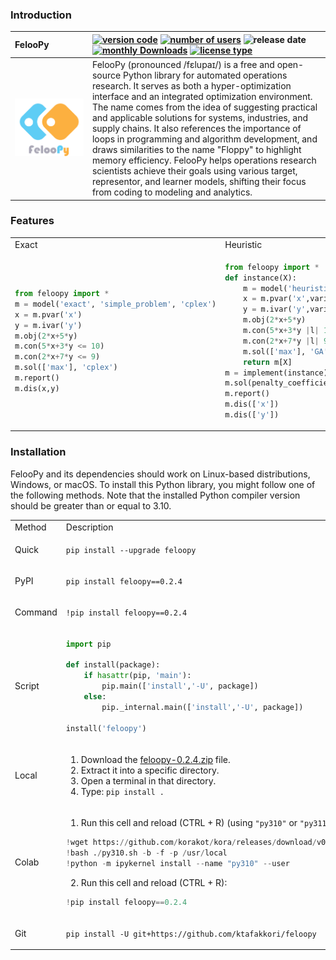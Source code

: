 ### **Introduction**

| FelooPy                                            | [![version code](https://img.shields.io/badge/version-0.2.4-darkgreen.svg)](https://github.com/ktafakkori/feloopy/releases) [![number of users](https://static.pepy.tech/personalized-badge/feloopy?period=total&units=international_system&left_color=grey&right_color=darkgreen&left_text=users)](https://pepy.tech/project/feloopy) ![release date](https://img.shields.io/github/release-date/ktafakkori/feloopy?color=blue) [![monthly Downloads](https://static.pepy.tech/personalized-badge/feloopy?period=month&units=international_system&left_color=grey&right_color=blue&left_text=monthly%20downloads%20)](https://pepy.tech/project/feloopy) [![license type](https://img.shields.io/badge/license-MIT-darkred.svg)](https://opensource.org/licenses/MIT) |
| :------------------------------------------------- | :--------------------------------------------------------------------------------------------------------------------------------------------------------------------------------------------------------------------------------------------------------------------------------------------------------------------------------------------------------------------------------------------------------------------------------------------------------------------------------------------------------------------------------------------------------------------------------------------------------------------------------------------------------------------------------------------------------------------------------------------------------------------- |
| ![Image description](miscellaneous/logo/logo1.png) | FelooPy (pronounced /fɛlupaɪ/) is a free and open-source Python library for automated operations research. It serves as both a hyper-optimization interface and an integrated optimization environment. The name comes from the idea of suggesting practical and applicable solutions for systems, industries, and supply chains. It also references the importance of loops in programming and algorithm development, and draws similarities to the name "Floppy" to highlight memory efficiency. FelooPy helps operations research scientists achieve their goals using various target, representor, and learner models, shifting their focus from coding to modeling and analytics.   |

### **Features**


<table>
<tr>
<td> Exact </td> <td> Heuristic </td> <td> Constraint </td>
</tr>
<tr>
<td>

```python
from feloopy import *
m = model('exact', 'simple_problem', 'cplex')
x = m.pvar('x')
y = m.ivar('y')
m.obj(2*x+5*y)
m.con(5*x+3*y <= 10)
m.con(2*x+7*y <= 9)
m.sol(['max'], 'cplex')
m.report()
m.dis(x,y)
```

</td>
<td>
    
```python
from feloopy import *
def instance(X):
    m = model('heuristic', 'simple_problem', 'feloopy', X)
    x = m.pvar('x',variable_bound=[0,10])
    y = m.ivar('y',variable_bound=[0,10])
    m.obj(2*x+5*y)
    m.con(5*x+3*y |l| 10)
    m.con(2*x+7*y |l| 9)
    m.sol(['max'], 'GA')
    return m[X]
m = implement(instance)
m.sol(penalty_coefficient=300)
m.report()
m.dis(['x'])
m.dis(['y'])
```
</td>

<td>
    
```python
from feloopy import *
m = model('constraint', 'simple_problem', 'cplex_cp')
x = m.ivar('x')
y = m.ivar('y')
m.obj(2*x+5*y)
m.con(5*x+3*y <= 10)
m.con(2*x+7*y <= 9)
m.sol(['max'], 'cplex')
m.report()
m.dis(x,y)
```
</td>
</tr>
</table>




### **Installation**

FelooPy and its dependencies should work on Linux-based distributions, Windows, or macOS. To install this Python library, you might follow one of the following methods. Note that the installed Python compiler version should be greater than or equal to 3.10.

<div align="center">

<table>
<tr>
<td> Method </td> <td> Description </td> <td> Requirements </td>
</tr>

<tr>
<td> Quick </td>
<td>
    
`pip install --upgrade feloopy`
</td>
<td> Python >= 3.10 </td>
</tr>


<tr>
<td> PyPI </td>
<td>
    
`pip install feloopy==0.2.4`
</td>
<td> Python >= 3.10 </td>
</tr>

<tr>
<td> Command </td>
<td>
    
`!pip install feloopy==0.2.4`
</td>
<td> Python >= 3.10 </td>
</tr>

<tr>
<td> Script </td>
<td>
    
```python
import pip

def install(package):
    if hasattr(pip, 'main'):
        pip.main(['install','-U', package])
    else:
        pip._internal.main(['install','-U', package])

install('feloopy')
```
</td>
<td> Python >= 3.10 </td>
</tr>

<tr>
<td> Local </td>
<td>
    
1. Download the [feloopy-0.2.4.zip][c] file.
2. Extract it into a specific directory.
3. Open a terminal in that directory.
4. Type: `pip install .`

</td>

<td> Python >= 3.10 </td>

</tr>

<tr>
<td> Colab </td>
<td>

1. Run this cell and reload (CTRL + R) (using `"py310"` or `"py311"`):

```python
!wget https://github.com/korakot/kora/releases/download/v0.10/py310.sh
!bash ./py310.sh -b -f -p /usr/local
!python -m ipykernel install --name "py310" --user
```

2. Run this cell and reload (CTRL + R):

```python
!pip install feloopy==0.2.4
```

</td>

<td> Python >= 3.10 </td>

</tr>

<tr>
<td> Git </td>
<td>
    
`pip install -U git+https://github.com/ktafakkori/feloopy`
</td>

<td> Python >= 3.10 </td>

</tr>

</table>

</div>



[c]: https://github.com/ktafakkori/feloopy/releases